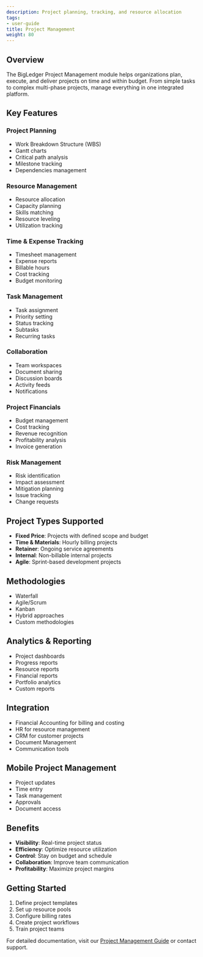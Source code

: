 ```yaml
---
description: Project planning, tracking, and resource allocation
tags:
- user-guide
title: Project Management
weight: 80
---
```



## Overview

The BigLedger Project Management module helps organizations plan, execute, and deliver projects on time and within budget. From simple tasks to complex multi-phase projects, manage everything in one integrated platform.

## Key Features

### Project Planning
- Work Breakdown Structure (WBS)
- Gantt charts
- Critical path analysis
- Milestone tracking
- Dependencies management

### Resource Management
- Resource allocation
- Capacity planning
- Skills matching
- Resource leveling
- Utilization tracking

### Time & Expense Tracking
- Timesheet management
- Expense reports
- Billable hours
- Cost tracking
- Budget monitoring

### Task Management
- Task assignment
- Priority setting
- Status tracking
- Subtasks
- Recurring tasks

### Collaboration
- Team workspaces
- Document sharing
- Discussion boards
- Activity feeds
- Notifications

### Project Financials
- Budget management
- Cost tracking
- Revenue recognition
- Profitability analysis
- Invoice generation

### Risk Management
- Risk identification
- Impact assessment
- Mitigation planning
- Issue tracking
- Change requests

## Project Types Supported

- **Fixed Price**: Projects with defined scope and budget
- **Time & Materials**: Hourly billing projects
- **Retainer**: Ongoing service agreements
- **Internal**: Non-billable internal projects
- **Agile**: Sprint-based development projects

## Methodologies

- Waterfall
- Agile/Scrum
- Kanban
- Hybrid approaches
- Custom methodologies

## Analytics & Reporting

- Project dashboards
- Progress reports
- Resource reports
- Financial reports
- Portfolio analytics
- Custom reports

## Integration

- Financial Accounting for billing and costing
- HR for resource management
- CRM for customer projects
- Document Management
- Communication tools

## Mobile Project Management

- Project updates
- Time entry
- Task management
- Approvals
- Document access

## Benefits

- **Visibility**: Real-time project status
- **Efficiency**: Optimize resource utilization
- **Control**: Stay on budget and schedule
- **Collaboration**: Improve team communication
- **Profitability**: Maximize project margins

## Getting Started

1. Define project templates
2. Set up resource pools
3. Configure billing rates
4. Create project workflows
5. Train project teams

For detailed documentation, visit our [Project Management Guide](/modules/projects/) or contact support.